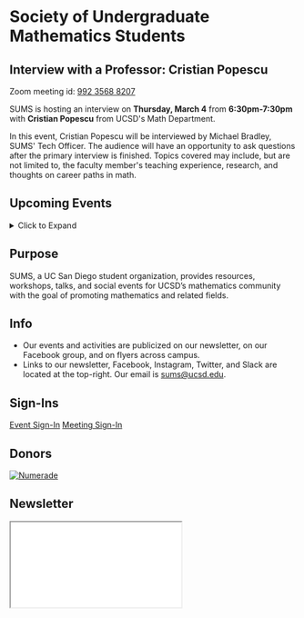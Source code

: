 # Society of Undergraduate Mathematics Students

<!-- Insert an `Announcement` component here when applicable -->
<Announcement>

## Interview with a Professor: Cristian Popescu

Zoom meeting id: [992 3568 8207](https://ucsd.zoom.us/j/99235688207)

SUMS is hosting an interview on **Thursday, March 4** from **6:30pm-7:30pm** with **Cristian Popescu** from UCSD's Math Department.

In this event, Cristian Popescu will be interviewed by Michael Bradley, SUMS' Tech Officer.
The audience will have an opportunity to ask questions after the primary interview is finished.
Topics covered may include, but are not limited to, the faculty member's teaching experience, research, and thoughts on career paths in math.

</Announcement>

## Upcoming Events

<details>
    <summary class="btn btn-info">Click to Expand</summary>
    <iframe src="https://calendar.google.com/calendar/embed?src=slpj546eineo7jbkr2cqvmtcm0%40group.calendar.google.com&ctz=America%2FLos_Angeles&mode=AGENDA" style="border: 0" width="100%" height="600" frameborder="0" scrolling="no"></iframe>
</details>

## Purpose

SUMS, a UC San Diego student organization, provides resources, workshops, talks, and social events for UCSD’s mathematics community with the goal of promoting mathematics and related fields.

## Info

* Our events and activities are publicized on our newsletter, on our Facebook group, and on flyers across campus.
* Links to our newsletter, Facebook, Instagram, Twitter, and Slack are located at the top-right. Our email is [sums@ucsd.edu](mailto:sums@ucsd.edu).

## Sign-Ins

<a class="btn btn-primary btn-lg btn-block" rel="noopener noreferrer" href="./event-sign-in.html">Event Sign-In</a>
<a class="btn btn-secondary btn-lg btn-block" rel="noopener noreferrer" href="./meeting-sign-in.html">Meeting Sign-In</a>

## Donors

<a href="https://www.numerade.com/"><img class="donor" src="donors/numerade.png" alt="Numerade"></a>

## Newsletter

<iframe class="newsletter rounded" src="./newsletters/latest.html"></iframe>
